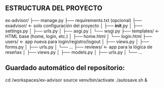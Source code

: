 ## ESTRUCTURA DEL PROYECTO ##
ex-advisor/
├── manage.py
├── requirements.txt (opcional)
├── exadvisor/           ← solo configuración del proyecto
│   ├── __init__.py
│   ├── settings.py
│   ├── urls.py
│   ├── asgi.py
│   └── wsgi.py
├── templates/           ← HTML base (home, login, etc.)
│   ├── home.html
│   └── login.html
├── users/               ← app nueva para login/registro/logout
│   ├── views.py
│   ├── forms.py
│   ├── urls.py
│   └── ...
├── reviews/             ← app para la lógica de reseñas
│   ├── views.py
│   ├── models.py
│   ├── urls.py
│   └── ...


## Guardado automático del repositorio: 
cd /workspaces/ex-advisor
source venv/bin/activate
./autosave.sh &

